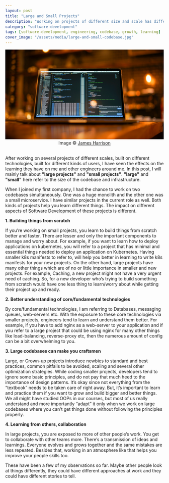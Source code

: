 ```yaml
---
layout: post
title: "Large and Small Projects"
description: "Working on projects of different size and scale has different kind of impact on the learning of developers."
category: "software-development"
tags: [software-development, engineering, codebase, growth, learning]
cover_image: "/assets/media/large-and-small-codebase.jpg"
---
```


<img src="/assets/media/large-and-small-codebase.jpg" alt="Large and Small Codebases"/>
<center>Image &copy; <a href="https://unsplash.com/@jstrippa" target="_blank">James Harrison</a> </center>
<br/>

After working on several projects of different scales, built on different technologies, built for different kinds of users, I have seen the effects on the learning they have on me and other engineers around me.
In this post, I will mainly talk about **"large projects"** and **"small projects"**.
**"large"** and **"small"** here refer to the size of the codebase and infrastructure.

When I joined my first company, I had the chance to work on two codebases simultaneously.
One was a huge monolith and the other one was a small microservice.
I have similar projects in the current role as well. Both kinds of projects help you learn different things.
The impact on different aspects of Software Development of these projects is different.

**1. Building things from scratch** 

If you’re working on small projects, you learn to build things from scratch better and faster.
There are lesser and only the important components to manage and worry about.
For example, if you want to learn how to deploy applications on kubernetes, you will refer to a project that has minimal and essential things needed to deploy an application on Kubernetes.
Having smaller k8s manifests to refer to, will help you better in learning to write k8s manifests for your new projects.
On the other hand, large projects have many other things which are of no or little importance in smaller and new projects.
For example, Caching, a new project might not have a very urgent need of caching.
So, for a new developer who’s trying to build something from scratch would have one less thing to learn/worry about while getting their project up and ready.

**2. Better understanding of core/fundamental technologies**

By core/fundamental technologies, I am referring to Databases, messaging queues, web-servers etc.
With the exposure to these core technologies via smaller projects, engineers tend to learn and understand them better.
For example, if you have to add nginx as a web-server to your application and if you refer to a large project that could be using nginx for many other things like load-balancing, reverse-proxy etc, then the numerous amount of config can be a bit overwhelming to you.

**3. Large codebases can make you craftsmen**

Large, or Grown-up projects introduce newbies to standard and best practices, common pitfalls to be avoided, scaling and several other optimization strategies.
While coding smaller projects, developers tend to ignore some basic principles, and do not pay that much heed to the importance of design patterns.
It’s okay since not everything from the “textbook” needs to be taken care of right away.
But, it’s important to learn and practice them if you want to grow and build bigger and better things.
We all might have studied OOPs in our courses, but most of us really understand and more importantly “adapt” it only when we work on large codebases where you can’t get things done without following the principles properly.

**4. Learning from others, collaboration**

In large projects, you are exposed to more of other people’s work.
You get to collaborate with other teams more. There’s a transmission of ideas and learnings.
Everyone evolves and grows together and the same mistakes are less repeated.
Besides that, working in an atmosphere like that helps you improve your people skills too.


These have been a few of my observations so far.
Maybe other people look at things differently, they could have different approaches at work and they could have different stories to tell.

